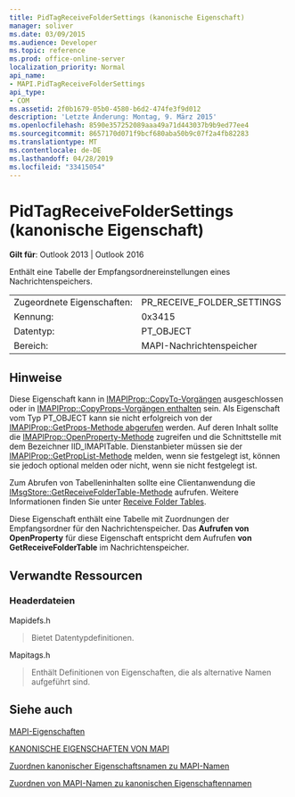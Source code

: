 ```yaml
---
title: PidTagReceiveFolderSettings (kanonische Eigenschaft)
manager: soliver
ms.date: 03/09/2015
ms.audience: Developer
ms.topic: reference
ms.prod: office-online-server
localization_priority: Normal
api_name:
- MAPI.PidTagReceiveFolderSettings
api_type:
- COM
ms.assetid: 2f0b1679-05b0-4580-b6d2-474fe3f9d012
description: 'Letzte Änderung: Montag, 9. März 2015'
ms.openlocfilehash: 8590e357252089aaa49a71d443037b9b9ed77ee4
ms.sourcegitcommit: 8657170d071f9bcf680aba50b9c07f2a4fb82283
ms.translationtype: MT
ms.contentlocale: de-DE
ms.lasthandoff: 04/28/2019
ms.locfileid: "33415054"
---
```

# <a name="pidtagreceivefoldersettings-canonical-property"></a>PidTagReceiveFolderSettings (kanonische Eigenschaft)

  
  
**Gilt für**: Outlook 2013 | Outlook 2016 
  
Enthält eine Tabelle der Empfangsordnereinstellungen eines Nachrichtenspeichers.
  
|||
|:-----|:-----|
|Zugeordnete Eigenschaften:  <br/> |PR_RECEIVE_FOLDER_SETTINGS  <br/> |
|Kennung:  <br/> |0x3415  <br/> |
|Datentyp:  <br/> |PT_OBJECT  <br/> |
|Bereich:  <br/> |MAPI-Nachrichtenspeicher  <br/> |
   
## <a name="remarks"></a>Hinweise

Diese Eigenschaft kann in [IMAPIProp::CopyTo-Vorgängen](imapiprop-copyto.md) ausgeschlossen oder in [IMAPIProp::CopyProps-Vorgängen enthalten](imapiprop-copyprops.md) sein. Als Eigenschaft vom Typ PT_OBJECT kann sie nicht erfolgreich von der [IMAPIProp::GetProps-Methode abgerufen](imapiprop-getprops.md) werden. Auf deren Inhalt sollte die [IMAPIProp::OpenProperty-Methode](imapiprop-openproperty.md) zugreifen und die Schnittstelle mit dem Bezeichner IID_IMAPITable. Dienstanbieter müssen sie der [IMAPIProp::GetPropList-Methode](imapiprop-getproplist.md) melden, wenn sie festgelegt ist, können sie jedoch optional melden oder nicht, wenn sie nicht festgelegt ist. 
  
Zum Abrufen von Tabelleninhalten sollte eine Clientanwendung die [IMsgStore::GetReceiveFolderTable-Methode](imsgstore-getreceivefoldertable.md) aufrufen. Weitere Informationen finden Sie unter [Receive Folder Tables](receive-folder-tables.md).
  
Diese Eigenschaft enthält eine Tabelle mit Zuordnungen der Empfangsordner für den Nachrichtenspeicher. Das **Aufrufen von OpenProperty** für diese Eigenschaft entspricht dem Aufrufen **von GetReceiveFolderTable** im Nachrichtenspeicher. 
  
## <a name="related-resources"></a>Verwandte Ressourcen

### <a name="header-files"></a>Headerdateien

Mapidefs.h
  
> Bietet Datentypdefinitionen.
    
Mapitags.h
  
> Enthält Definitionen von Eigenschaften, die als alternative Namen aufgeführt sind.
    
## <a name="see-also"></a>Siehe auch



[MAPI-Eigenschaften](mapi-properties.md)
  
[KANONISCHE EIGENSCHAFTEN VON MAPI](mapi-canonical-properties.md)
  
[Zuordnen kanonischer Eigenschaftsnamen zu MAPI-Namen](mapping-canonical-property-names-to-mapi-names.md)
  
[Zuordnen von MAPI-Namen zu kanonischen Eigenschaftennamen](mapping-mapi-names-to-canonical-property-names.md)

